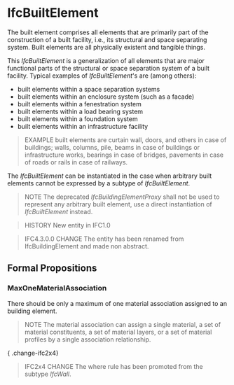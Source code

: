 # IfcBuiltElement

The built element comprises all elements that are primarily part of the construction of a built facility, i.e., its structural and space separating system. Built elements are all physically existent and tangible things.

This _IfcBuiltElement_ is a generalization of all elements that are major functional parts of the structural or space separation system of a built facility. Typical examples of _IfcBuiltElement_'s are (among others):

* built elements within a space separation systems
* built elements within an enclosure system (such as a facade)
* built elements within a fenestration system
* built elements within a load bearing system
* built elements within a foundation system
* built elements within an infrastructure facility

> EXAMPLE  built elements are curtain wall, doors, and others in case of buildings; walls, columns, pile, beams in case of buildings or infrastructure works, bearings in case of bridges, pavements in case of roads or rails in case of railways.

The _IfcBuiltElement_ can be instantiated in the case when arbitrary built elements cannot be expressed by a subtype of _IfcBuiltElement_.

> NOTE  The deprecated _IfcBuildingElementProxy_ shall not be used to represent any arbitrary built element, use a direct instantiation of _IfcBuiltElement_ instead.

> HISTORY  New entity in IFC1.0

> IFC4.3.0.0 CHANGE  The entity has been renamed from IfcBuildingElement and made non abstract.

## Formal Propositions

### MaxOneMaterialAssociation
There should be only a maximum of one material association assigned to an building element.
> NOTE  The material association can assign a single material, a set of material constituents, a set of material layers, or a set of material profiles by a single association relationship.

{ .change-ifc2x4}
> IFC2x4 CHANGE The where rule has been promoted from the subtype _IfcWall_.
